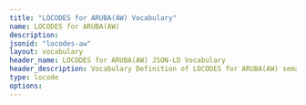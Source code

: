 ```yaml
---
title: "LOCODES for ARUBA(AW) Vocabulary"
name: LOCODES for ARUBA(AW) 
description: 
jsonid: "locodes-aw"
layout: vocabulary
header_name: LOCODES for ARUBA(AW) JSON-LD Vocabulary
header_description: Vocabulary Definition of LOCODES for ARUBA(AW) semantics in HTML format. JSON-LD format is available at [locodes-aw.jsonld](/vocabulary/locodes-aw.jsonld)
type: locode
options:
---
```

